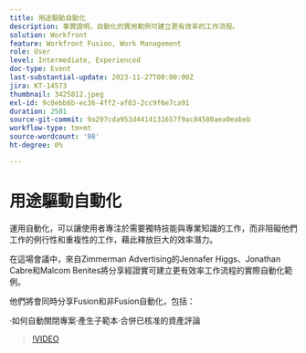```yaml
---
title: 用途驅動自動化
description: 事實證明，自動化的實用範例可建立更有效率的工作流程。
solution: Workfront
feature: Workfront Fusion, Work Management
role: User
level: Intermediate, Experienced
doc-type: Event
last-substantial-update: 2023-11-27T00:00:00Z
jira: KT-14573
thumbnail: 3425812.jpeg
exl-id: 9c0ebb6b-ec36-4ff2-af03-2cc9f6e7ca91
duration: 2581
source-git-commit: 9a297cda953d4414131657f9ac84580aea0eabeb
workflow-type: tm+mt
source-wordcount: '98'
ht-degree: 0%

---
```


# 用途驅動自動化

運用自動化，可以讓使用者專注於需要獨特技能與專業知識的工作，而非阻礙他們工作的例行性和重複性的工作，藉此釋放巨大的效率潛力。

在這場會議中，來自Zimmerman Advertising的Jennafer Higgs、Jonathan Cabre和Malcom Benites將分享經證實可建立更有效率工作流程的實際自動化範例。

他們將會同時分享Fusion和非Fusion自動化，包括：

·如何自動關閉專案·產生子範本·合併已核准的資產評論

>[!VIDEO](https://video.tv.adobe.com/v/3425812/?learn=on)
